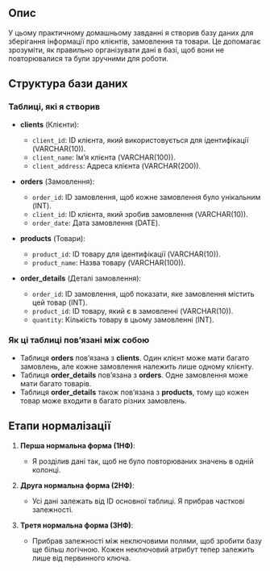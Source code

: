 ## Опис

У цьому практичному домашньому завданні я створив базу даних для зберігання інформації про клієнтів, замовлення та товари. Це допомагає зрозуміти, як правильно організувати дані в базі, щоб вони не повторювалися та були зручними для роботи.

## Структура бази даних

### Таблиці, які я створив

- **clients** (Клієнти):
  - `client_id`: ID клієнта, який використовується для ідентифікації (VARCHAR(10)).
  - `client_name`: Ім’я клієнта (VARCHAR(100)).
  - `client_address`: Адреса клієнта (VARCHAR(200)).

- **orders** (Замовлення):
  - `order_id`: ID замовлення, щоб кожне замовлення було унікальним (INT).
  - `client_id`: ID клієнта, який зробив замовлення (VARCHAR(10)).
  - `order_date`: Дата замовлення (DATE).

- **products** (Товари):
  - `product_id`: ID товару для ідентифікації (VARCHAR(10)).
  - `product_name`: Назва товару (VARCHAR(100)).

- **order_details** (Деталі замовлення):
  - `order_id`: ID замовлення, щоб показати, яке замовлення містить цей товар (INT).
  - `product_id`: ID товару, який є в замовленні (VARCHAR(10)).
  - `quantity`: Кількість товару в цьому замовленні (INT).

### Як ці таблиці пов’язані між собою

- Таблиця **orders** пов’язана з **clients**. Один клієнт може мати багато замовлень, але кожне замовлення належить лише одному клієнту.
- Таблиця **order_details** пов’язана з **orders**. Одне замовлення може мати багато товарів.
- Таблиця **order_details** також пов’язана з **products**, тому що кожен товар може входити в багато різних замовлень.

## Етапи нормалізації

1. **Перша нормальна форма (1НФ)**:
   - Я розділив дані так, щоб не було повторюваних значень в одній колонці.

2. **Друга нормальна форма (2НФ)**:
   - Усі дані залежать від ID основної таблиці. Я прибрав часткові залежності.

3. **Третя нормальна форма (3НФ)**:
   - Прибрав залежності між неключовими полями, щоб зробити базу ще більш логічною. Кожен неключовий атрибут тепер залежить лише від первинного ключа.